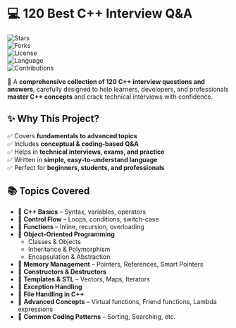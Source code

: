 # 💻 120 Best C++ Interview Q&A  

![Stars](https://img.shields.io/github/stars/your-username/120-cpp-interview-qna?style=social)  
![Forks](https://img.shields.io/github/forks/your-username/120-cpp-interview-qna?style=social)  
![License](https://img.shields.io/badge/License-MIT-green)  
![Language](https://img.shields.io/badge/Language-C++-blue)  
![Contributions](https://img.shields.io/badge/Contributions-Welcome-orange)  

📘 A **comprehensive collection of 120 C++ interview questions and answers**, carefully designed to help learners, developers, and professionals **master C++ concepts** and crack technical interviews with confidence.  


## ✨ Why This Project?  

✅ Covers **fundamentals to advanced topics**  
✅ Includes **conceptual & coding-based Q&A**  
✅ Helps in **technical interviews, exams, and practice**  
✅ Written in **simple, easy-to-understand language**  
✅ Perfect for **beginners, students, and professionals**  


## 📚 Topics Covered  

- 🔹 **C++ Basics** – Syntax, variables, operators  
- 🔹 **Control Flow** – Loops, conditions, switch-case  
- 🔹 **Functions** – Inline, recursion, overloading  
- 🔹 **Object-Oriented Programming**  
  - Classes & Objects  
  - Inheritance & Polymorphism  
  - Encapsulation & Abstraction  
- 🔹 **Memory Management** – Pointers, References, Smart Pointers  
- 🔹 **Constructors & Destructors**  
- 🔹 **Templates & STL** – Vectors, Maps, Iterators  
- 🔹 **Exception Handling**  
- 🔹 **File Handling in C++**  
- 🔹 **Advanced Concepts** – Virtual functions, Friend functions, Lambda expressions  
- 🔹 **Common Coding Patterns** – Sorting, Searching, etc.  


